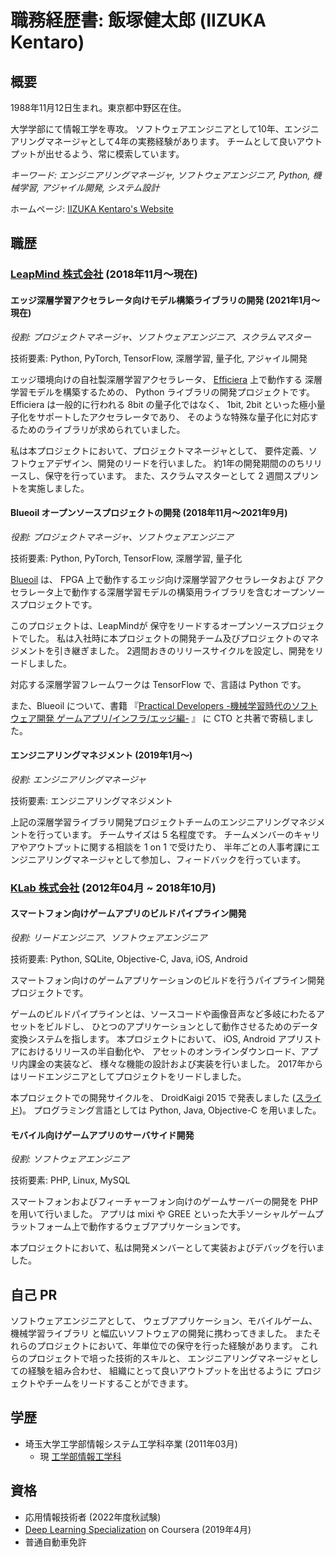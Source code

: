 # 職務経歴書: 飯塚健太郎 (IIZUKA Kentaro)

## 概要

1988年11月12日生まれ。東京都中野区在住。

大学学部にて情報工学を専攻。
ソフトウェアエンジニアとして10年、エンジニアリングマネージャとして4年の実務経験があります。
チームとして良いアウトプットが出せるよう、常に模索しています。

*キーワード: エンジニアリングマネージャ, ソフトウェアエンジニア, Python, 機械学習, アジャイル開発, システム設計*

ホームページ: [IIZUKA Kentaro\'s Website](https://iizukak.github.io/)

## 職歴

### [LeapMind 株式会社](https://leapmind.io/) (2018年11月〜現在)

#### エッジ深層学習アクセラレータ向けモデル構築ライブラリの開発 (2021年1月〜現在)

*役割: プロジェクトマネージャ、ソフトウェアエンジニア、スクラムマスター*

技術要素: Python, PyTorch, TensorFlow, 深層学習, 量子化, アジャイル開発

エッジ環境向けの自社製深層学習アクセラレータ、 [Efficiera](https://leapmind.io/business/ip/) 上で動作する
深層学習モデルを構築するための、 Python ライブラリの開発プロジェクトです。
Efficiera は一般的に行われる 8bit の量子化ではなく、
1bit, 2bit といった極小量子化をサポートしたアクセラレータであり、
そのような特殊な量子化に対応するためのライブラリが求められていました。

私は本プロジェクトにおいて、プロジェクトマネージャとして、
要件定義、ソフトウェアデザイン、開発のリードを行いました。
約1年の開発期間ののちリリースし、保守を行っています。
また、スクラムマスターとして 2 週間スプリントを実施しました。

#### Blueoil オープンソースプロジェクトの開発 (2018年11月〜2021年9月)

*役割: プロジェクトマネージャ、ソフトウェアエンジニア*

技術要素: Python, PyTorch, TensorFlow, 深層学習, 量子化

[Blueoil](https://github.com/blue-oil/blueoil) は、
FPGA 上で動作するエッジ向け深層学習アクセラレータおよび
アクセラレータ上で動作する深層学習モデルの構築用ライブラリを含むオープンソースプロジェクトです。

このプロジェクトは、LeapMindが
保守をリードするオープンソースプロジェクトでした。
私は入社時に本プロジェクトの開発チーム及びプロジェクトのマネジメントを引き継ぎました。
2週間おきのリリースサイクルを設定し、開発をリードしました。

対応する深層学習フレームワークは TensorFlow で、言語は Python です。

また、Blueoil について、書籍
『[Practical Developers -機械学習時代のソフトウェア開発 ゲームアプリ/インフラ/エッジ編-](https://gihyo.jp/book/2019/978-4-297-10744-4) 』
に CTO と共著で寄稿しました。

#### エンジニアリングマネジメント (2019年1月〜)

*役割: エンジニアリングマネージャ*

技術要素: エンジニアリングマネジメント

上記の深層学習ライブラリ開発プロジェクトチームのエンジニアリングマネジメントを行っています。
チームサイズは 5 名程度です。
チームメンバーのキャリアやアウトプットに関する相談を 1 on 1 で受けたり、
半年ごとの人事考課にエンジニアリングマネージャとして参加し、フィードバックを行っています。

### [KLab 株式会社](https://www.klab.com/jp/) (2012年04月 ~ 2018年10月)

#### スマートフォン向けゲームアプリのビルドパイプライン開発

*役割: リードエンジニア、ソフトウェアエンジニア*

技術要素: Python, SQLite, Objective-C, Java, iOS, Android

スマートフォン向けのゲームアプリケーションのビルドを行うパイプライン開発プロジェクトです。

ゲームのビルドパイプラインとは、ソースコードや画像音声など多岐にわたるアセットをビルドし、
ひとつのアプリケーションとして動作させるためのデータ変換システムを指します。
本プロジェクトにおいて、
iOS, Android アプリストアにおけるリリースの半自動化や、
アセットのオンラインダウンロード、アプリ内課金の実装など、
様々な機能の設計および実装を行いました。
2017年からはリードエンジニアとしてプロジェクトをリードしました。

本プロジェクトでの開発サイクルを、 DroidKaigi 2015 で発表しました
([スライド](https://www.slideshare.net/kentaroiizuka/droidkaigi))。
プログラミング言語としては Python, Java, Objective-C を用いました。

#### モバイル向けゲームアプリのサーバサイド開発

*役割: ソフトウェアエンジニア*

技術要素: PHP, Linux, MySQL

スマートフォンおよびフィーチャーフォン向けのゲームサーバーの開発を PHP を用いて行いました。
アプリは mixi や GREE といった大手ソーシャルゲームプラットフォーム上で動作するウェブアプリケーションです。

本プロジェクトにおいて、私は開発メンバーとして実装およびデバッグを行いました。

## 自己 PR

ソフトウェアエンジニアとして、
ウェブアプリケーション、モバイルゲーム、機械学習ライブラリ
と幅広いソフトウェアの開発に携わってきました。
またそれらのプロジェクトにおいて、年単位での保守を行った経験があります。
これらのプロジェクトで培った技術的スキルと、
エンジニアリングマネージャとしての経験を組み合わせ、
組織にとって良いアウトプットを出せるように
プロジェクトやチームをリードすることができます。

## 学歴

- 埼玉大学工学部情報システム工学科卒業 (2011年03月)
    - 現 [工学部情報工学科](http://www.ics.saitama-u.ac.jp/)

## 資格

- 応用情報技術者 (2022年度秋試験)
- [Deep Learning Specialization](https://coursera.org/share/6e35705f3383f7161aea89bb2cc84dc4) on Coursera (2019年4月)
- 普通自動車免許